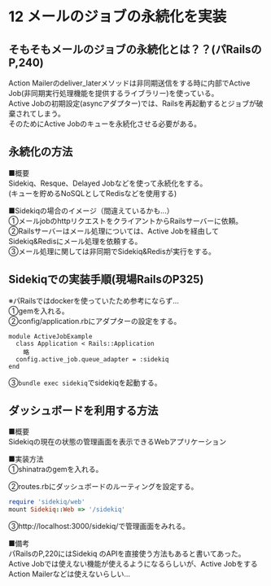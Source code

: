 # 12 メールのジョブの永続化を実装  
## そもそもメールのジョブの永続化とは？？(パRailsのP,240)  
Action Mailerのdeliver_laterメソッドは非同期送信をする時に内部でActive Job(非同期実行処理機能を提供するライブラリー)を使っている。  
Active Jobの初期設定(asyncアダプター)では、Railsを再起動するとジョブが破棄されてしまう。  
そのためにActive Jobのキューを永続化させる必要がある。  

## 永続化の方法  
■概要  
Sidekiq、Resque、Delayed Jobなどを使って永続化をする。  
(キューを貯めるNoSQLとしてRedisなどを使用する)

■Sidekiqの場合のイメージ（間違えているかも...）  
①メールjobのhttpリクエストをクライアントからRailsサーバーに依頼。  
②Railsサーバーはメール処理については、Active Jobを経由してSidekiq&Redisにメール処理を依頼する。  
③メール処理に関しては非同期でSidekiq&Redisが実行をする。  

## Sidekiqでの実装手順(現場RailsのP325)  
※パRailsではdockerを使っていたため参考にならず...  
①gemを入れる。  
②config/application.rbにアダプターの設定をする。
```
module ActiveJobExample
  class Application < Rails::Application
    略
  config.active_job.queue_adapter = :sidekiq
end
```
③`bundle exec sidekiq`でsidekiqを起動する。  

## ダッシュボードを利用する方法  
■概要  
Sidekiqの現在の状態の管理画面を表示できるWebアプリケーション  

■実装方法  
①shinatraのgemを入れる。  

②routes.rbにダッシュボードのルーティングを設定する。  
```rb
require 'sidekiq/web'
mount Sidekiq::Web => '/sidekiq'
```

③http://localhost:3000/sidekiq/で管理画面をみれる。  

■備考  
パRailsのP,220にはSidekiq のAPIを直接使う方法もあると書いてあった。  
Active Jobでは使えない機能が使えるようになるらしいが、Active JobをするAction Mailerなどは使えないらしい...

